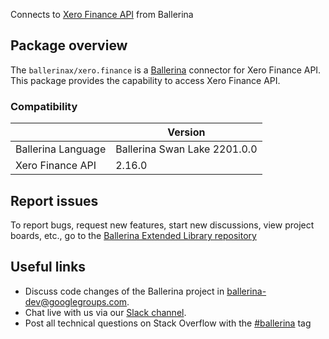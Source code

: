 Connects to [Xero Finance API](https://developer.xero.com/documentation/api/finance/overview) from Ballerina

## Package overview
The `ballerinax/xero.finance` is a [Ballerina](https://ballerina.io/) connector for Xero Finance API.
This package provides the capability to access Xero Finance API.

### Compatibility
|                                   | Version                         |
|-----------------------------------|---------------------------------|
| Ballerina Language                | Ballerina Swan Lake 2201.0.0      | 
| Xero Finance API                  | 2.16.0                          |

## Report issues
To report bugs, request new features, start new discussions, view project boards, etc., go to the [Ballerina Extended Library repository](https://github.com/ballerina-platform/ballerina-extended-library)

## Useful links
- Discuss code changes of the Ballerina project in [ballerina-dev@googlegroups.com](mailto:ballerina-dev@googlegroups.com).
- Chat live with us via our [Slack channel](https://ballerina.io/community/slack/).
- Post all technical questions on Stack Overflow with the [#ballerina](https://stackoverflow.com/questions/tagged/ballerina) tag
